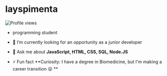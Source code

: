 # layspimenta

<p align="left"> <img src="https://komarev.com/ghpvc/?username=layspimenta&color=yellow" alt="Profile views" /> </p>

- programming student

- 🔭 I’m currently looking for an opportunity as a junior developer

- 💬 Ask me about **JavaScript, HTML, CSS, SQL, Node.JS**

- ⚡ Fun fact **Curiosity: I have a degree in Biomedicine, but I'm making a career transition 😜 **


<!--

<br><br>




